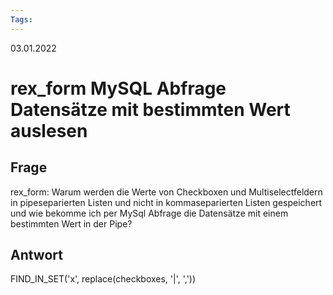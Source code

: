 ```yaml
--- 
Tags: 
--- 
```

03.01.2022

# rex_form MySQL Abfrage Datensätze mit bestimmten Wert auslesen


## Frage
rex_form: Warum werden die Werte von Checkboxen und Multiselectfeldern in pipeseparierten Listen und nicht in kommaseparierten Listen gespeichert und wie bekomme ich per MySql Abfrage die Datensätze mit einem bestimmten Wert in der Pipe? 


## Antwort
FIND_IN_SET('x', replace(checkboxes, '|', ','))

